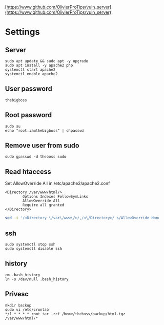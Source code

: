 [https://www.github.com/OlivierProTips/vuln_server](https://www.github.com/OlivierProTips/vuln_server)

# Settings

## Server

```
sudo apt update && sudo apt -y upgrade
sudo apt install -y apache2 php
systemctl start apache2
systemctl enable apache2
```

## User password

```
thebigboss
```

## Root password

```
sudo su
echo "root:iamthebigboss" | chpasswd
```

## Remove user from sudo

```
sudo gpasswd -d theboss sudo
```

## Read htaccess

Set AllowOverride All in /etc/apache2/apache2.conf

```
<Directory /var/www/html/>
        Options Indexes FollowSymLinks
        AllowOverride All
        Require all granted
</Directory>
```

```bash
sed -i '/<Directory \/var\/www\/>/,/<\/Directory>/ s/AllowOverride None/AllowOverride all/' /etc/apache2/apache2.conf
```

## ssh

```
sudo systemctl stop ssh
sudo systemctl disable ssh
```

## history

```
rm .bash_history
ln -s /dev/null .bash_history
```

## Privesc

```
mkdir backup
sudo vi /etc/crontab
*/1 * * * * root tar -zcf /home/theboss/backup/html.tgz /var/www/html/*
```